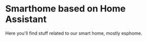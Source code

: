# Smarthome based on Home Assistant

Here you'll find stuff related to our smart home, mostly esphome.
